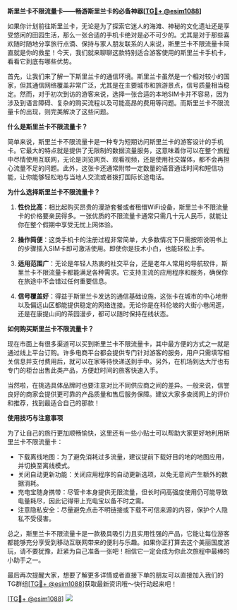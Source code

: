 **斯里兰卡不限流量卡——畅游斯里兰卡的必备神器[[TG💪+ @esim1088](https://t.me/s/esim1088)]**

如果你计划前往斯里兰卡，无论是为了探索它迷人的海滩、神秘的文化遗址还是享受悠闲的田园生活，那么一张合适的手机卡绝对是必不可少的。尤其是对于那些喜欢随时随地分享旅行点滴、保持与家人朋友联系的人来说，斯里兰卡不限流量卡简直就是你的救星！今天，我们就来聊聊这款特别适合游客使用的斯里兰卡手机卡，看看它到底有哪些优势。

首先，让我们来了解一下斯里兰卡的通信环境。斯里兰卡虽然是一个相对较小的国家，但其通信网络覆盖非常广泛，尤其是在主要城市和旅游景点，信号质量相当稳定。然而，对于初次到访的游客来说，选择一张合适的本地SIM卡并不容易，因为涉及到语言障碍、复杂的购买流程以及可能高昂的费用等问题。而斯里兰卡不限流量卡的出现，则完美解决了这些问题。

**什么是斯里兰卡不限流量卡？**

简单来说，斯里兰卡不限流量卡是一种专为短期访问斯里兰卡的游客设计的手机卡。它最大的特点就是提供了无限制的数据流量服务，这意味着你可以在整个旅程中尽情使用互联网，无论是浏览网页、观看视频，还是使用社交媒体，都不会再担心流量不足的问题。此外，这张卡还通常附带一定数量的语音通话时间和短信功能，让你能够轻松地与当地人交流或者拨打国际长途电话。

**为什么选择斯里兰卡不限流量卡？**

1. **性价比高**：相比起购买昂贵的漫游套餐或者租借WiFi设备，斯里兰卡不限流量卡的价格要亲民得多。一张优质的不限流量卡通常只需几十元人民币，就能让你在整个假期中享受无忧上网体验。

2. **操作简便**：这类手机卡的注册过程非常简单，大多数情况下只需按照说明书上的步骤插入SIM卡即可激活使用。即使你是技术小白，也能轻松上手。

3. **适用范围广**：无论是年轻人热衷的社交平台，还是老年人常用的导航软件，斯里兰卡不限流量卡都能满足各种需求。它支持主流的应用程序和服务，确保你在旅途中不会错过任何重要信息。

4. **信号覆盖好**：得益于斯里兰卡发达的通信基础设施，这张卡在城市的中心地带以及偏远山区都能提供稳定的网络连接。无论你是在科伦坡的大街小巷闲逛，还是在康提山间的茶园漫步，都可以随时保持在线状态。

**如何购买斯里兰卡不限流量卡？**

现在市面上有很多渠道可以买到斯里兰卡不限流量卡，其中最方便的方式之一就是通过线上平台订购。许多电商平台都会提供专门针对游客的服务，用户只需填写相关信息并支付费用后，就可以在家等待快递送到手中。另外，在机场到达大厅也有专门的柜台出售此类产品，方便赶时间的旅客快速入手。

当然啦，在挑选具体品牌时也要注意对比不同供应商之间的差异。一般来说，信誉良好的商家会提供更可靠的产品质量和售后服务保障。建议大家多查阅网上的评价和推荐，找到最适合自己的那款！

**使用技巧与注意事项**

为了让自己的旅行更加顺畅愉快，这里还有一些小贴士可以帮助大家更好地利用斯里兰卡不限流量卡：

- 下载离线地图：为了避免消耗过多流量，建议提前下载好目的地的地图应用，并切换至离线模式。
- 关闭自动更新功能：关闭应用程序的自动更新选项，以免无意间产生额外的数据消耗。
- 充电宝随身携带：尽管卡本身提供无限流量，但长时间高强度使用仍可能导致电量耗尽，因此记得带上充电宝以备不时之需。
- 注意隐私安全：尽量避免点击不明链接或下载不可信来源的内容，保护个人隐私不受侵害。

总之，斯里兰卡不限流量卡是一款极具吸引力且实用性强的产品，它能让每位游客都能够充分享受到移动互联网带来的便利与乐趣。如果你正打算去这个美丽国度游玩，请不要犹豫，赶紧为自己准备一张吧！相信它一定会成为你此次旅程中最棒的小助手之一。

最后再次提醒大家，想要了解更多详情或者直接下单的朋友可以直接加入我们的TG群组[[TG💪+ @esim1088](https://t.me/s/esim1088)]获取最新资讯哦～快行动起来吧！

[[TG💪+ @esim1088](https://t.me/s/esim1088)] ![](https://i.postimg.cc/4NQfJmqS/Snipaste-2025-05-13-00-14-12.png)